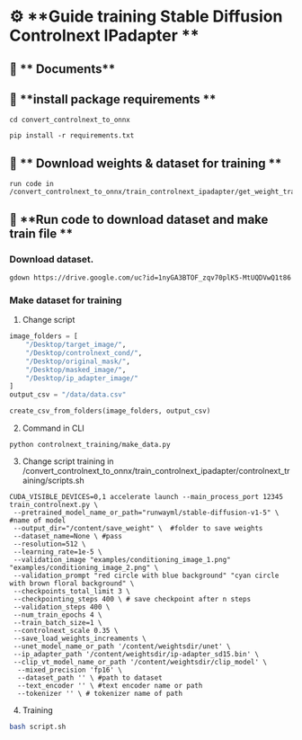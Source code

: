 # ⚙️ **Guide training Stable Diffusion Controlnext IPadapter **
## 📡 ** Documents**



## 📝 **install package requirements **

```text
cd convert_controlnext_to_onnx
```

```text
pip install -r requirements.txt
```

## 📝 ** Download weights & dataset for training **

```text
run code in /convert_controlnext_to_onnx/train_controlnext_ipadapter/get_weight_training.ipynb
```

## 🚀 **Run code to download dataset and make train file **
### Download dataset. 

```text
gdown https://drive.google.com/uc?id=1nyGA3BTOF_zqv70plK5-MtUQDVwQ1t86 
```


### Make dataset for training


1. Change script

```python
image_folders = [
    "/Desktop/target_image/",
    "/Desktop/controlnext_cond/",
    "/Desktop/original_mask/",
    "/Desktop/masked_image/",
    "/Desktop/ip_adapter_image/"
]
output_csv = "/data/data.csv"

create_csv_from_folders(image_folders, output_csv)
```
2. Command in CLI

```text
python controlnext_training/make_data.py
```


3. Change script training in /convert_controlnext_to_onnx/train_controlnext_ipadapter/controlnext_training/scripts.sh

```script
CUDA_VISIBLE_DEVICES=0,1 accelerate launch --main_process_port 12345 train_controlnext.py \
 --pretrained_model_name_or_path="runwayml/stable-diffusion-v1-5" \ #name of model
 --output_dir="/content/save_weight" \  #folder to save weights
 --dataset_name=None \ #pass
 --resolution=512 \
 --learning_rate=1e-5 \
 --validation_image "examples/conditioning_image_1.png" "examples/conditioning_image_2.png" \
 --validation_prompt "red circle with blue background" "cyan circle with brown floral background" \
 --checkpoints_total_limit 3 \
 --checkpointing_steps 400 \ # save checkpoint after n steps
 --validation_steps 400 \
 --num_train_epochs 4 \
 --train_batch_size=1 \
 --controlnext_scale 0.35 \
 --save_load_weights_increaments \
 --unet_model_name_or_path '/content/weightsdir/unet' \
 --ip_adapter_path '/content/weightsdir/ip-adapter_sd15.bin' \
 --clip_vt_model_name_or_path '/content/weightsdir/clip_model' \
  --mixed_precision 'fp16' \
  --dataset_path '' \ #path to dataset
  --text_encoder '' \ #text encoder name or path
  --tokenizer '' \ # tokenizer name of path
```


4. Training 
```bash 
bash script.sh

```



